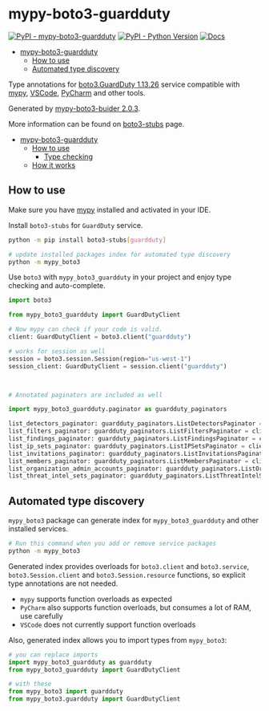 # mypy-boto3-guardduty

[![PyPI - mypy-boto3-guardduty](https://img.shields.io/pypi/v/mypy-boto3-guardduty.svg?color=blue)](https://pypi.org/project/mypy-boto3-guardduty)
[![PyPI - Python Version](https://img.shields.io/pypi/pyversions/mypy-boto3-guardduty.svg?color=blue)](https://pypi.org/project/mypy-boto3-guardduty)
[![Docs](https://img.shields.io/readthedocs/mypy-boto3-builder.svg?color=blue)](https://mypy-boto3-builder.readthedocs.io/)

- [mypy-boto3-guardduty](#mypy-boto3-guardduty)
  - [How to use](#how-to-use)
  - [Automated type discovery](#automated-type-discovery)


Type annotations for
[boto3.GuardDuty 1.13.26](https://boto3.amazonaws.com/v1/documentation/api/1.13.26/reference/services/guardduty.html#GuardDuty) service
compatible with [mypy](https://github.com/python/mypy), [VSCode](https://code.visualstudio.com/),
[PyCharm](https://www.jetbrains.com/pycharm/) and other tools.

Generated by [mypy-boto3-buider 2.0.3](https://github.com/vemel/mypy_boto3_builder).

More information can be found on [boto3-stubs](https://pypi.org/project/boto3-stubs/) page.

- [mypy-boto3-guardduty](#mypy-boto3-guardduty)
  - [How to use](#how-to-use)
    - [Type checking](#type-checking)
  - [How it works](#how-it-works)

## How to use

Make sure you have [mypy](https://github.com/python/mypy) installed and activated in your IDE.

Install `boto3-stubs` for `GuardDuty` service.

```bash
python -m pip install boto3-stubs[guardduty]

# update installed packages index for automated type discovery
python -m mypy_boto3
```

Use `boto3` with `mypy_boto3_guardduty` in your project and enjoy type checking and auto-complete.

```python
import boto3

from mypy_boto3_guardduty import GuardDutyClient

# Now mypy can check if your code is valid.
client: GuardDutyClient = boto3.client("guardduty")

# works for session as well
session = boto3.session.Session(region="us-west-1")
session_client: GuardDutyClient = session.client("guardduty")



# Annotated paginators are included as well

import mypy_boto3_guardduty.paginator as guardduty_paginators

list_detectors_paginator: guardduty_paginators.ListDetectorsPaginator = client.get_paginator("list_detectors")
list_filters_paginator: guardduty_paginators.ListFiltersPaginator = client.get_paginator("list_filters")
list_findings_paginator: guardduty_paginators.ListFindingsPaginator = client.get_paginator("list_findings")
list_ip_sets_paginator: guardduty_paginators.ListIPSetsPaginator = client.get_paginator("list_ip_sets")
list_invitations_paginator: guardduty_paginators.ListInvitationsPaginator = client.get_paginator("list_invitations")
list_members_paginator: guardduty_paginators.ListMembersPaginator = client.get_paginator("list_members")
list_organization_admin_accounts_paginator: guardduty_paginators.ListOrganizationAdminAccountsPaginator = client.get_paginator("list_organization_admin_accounts")
list_threat_intel_sets_paginator: guardduty_paginators.ListThreatIntelSetsPaginator = client.get_paginator("list_threat_intel_sets")
```

## Automated type discovery

`mypy_boto3` package can generate index for `mypy_boto3_guardduty` and other installed services.

```bash
# Run this command when you add or remove service packages
python -m mypy_boto3
```

Generated index provides overloads for `boto3.client` and `boto3.service`,
`boto3.Session.client` and `boto3.Session.resource` functions,
so explicit type annotations are not needed.

- `mypy` supports function overloads as expected
- `PyCharm` also supports function overloads, but consumes a lot of RAM, use carefully
- `VSCode` does not currently support function overloads

Also, generated index allows you to import types from `mypy_boto3`:

```python
# you can replace imports
import mypy_boto3_guardduty as guardduty
from mypy_boto3_guardduty import GuardDutyClient

# with these
from mypy_boto3 import guardduty
from mypy_boto3.guardduty import GuardDutyClient
```